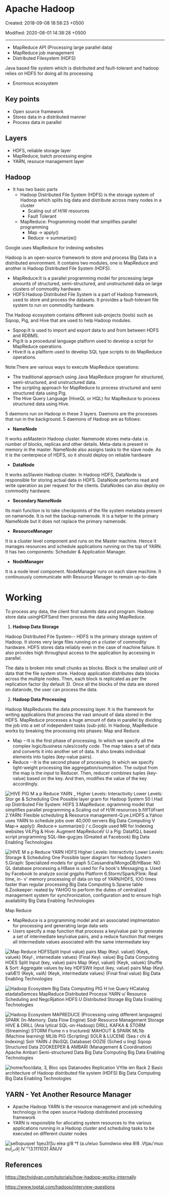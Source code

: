 # Apache Hadoop

Created: 2018-09-08 18:58:23 +0500

Modified: 2020-08-01 14:38:28 +0500

---

- MapReduce API (Processing large parallel data)
- MapReduce job management
- Distributed Filesystem (HDFS)

Java based file system which is distributed and fault-tolerant and hadoop relies on HDFS for doing all its processing

- Enormous ecosystem

## Key points

- Open source framework
- Stores data in a distributed manner
- Process data in parallel

## Layers

- HDFS, reliable storage layer
- MapReduce, batch processing engine
- YARN, resouce management layer

## Hadoop

- It has two basic parts
  - Hadoop Distributed File System (HDFS) is the storage system of Hadoop which splits big data and distribute across many nodes in a cluster
    - Scaling out of H/W resources
    - Fault Tolerant
  - MapReduce: Programming model that simplifies parallel programming
    - Map -> apply()
    - Reduce -> summarize()

Google uses MapReduce for indexing websites

Hadoop is an open-source framework to store and process Big Data in a distributed environment. It contains two modules, one is MapReduce and another is Hadoop Distributed File System (HDFS).

- MapReduce:It is a parallel programming model for processing large amounts of structured, semi-structured, and unstructured data on large clusters of commodity hardware.
- HDFS:Hadoop Distributed File System is a part of Hadoop framework, used to store and process the datasets. It provides a fault-tolerant file system to run on commodity hardware.

The Hadoop ecosystem contains different sub-projects (tools) such as Sqoop, Pig, and Hive that are used to help Hadoop modules.

- Sqoop:It is used to import and export data to and from between HDFS and RDBMS.
- Pig:It is a procedural language platform used to develop a script for MapReduce operations.
- Hive:It is a platform used to develop SQL type scripts to do MapReduce operations.

Note:There are various ways to execute MapReduce operations:

- The traditional approach using Java MapReduce program for structured, semi-structured, and unstructured data.
- The scripting approach for MapReduce to process structured and semi structured data using Pig.
- The Hive Query Language (HiveQL or HQL) for MapReduce to process structured data using Hive.

5 daemons run on Hadoop in these 3 layers. Daemons are the processes that run in the background. 5 daemons of Hadoop are as follows:

- **NameNode**

It works asMasterin Hadoop cluster. Namenode stores meta-data i.e. number of blocks, replicas and other details. Meta-data is present in memory in the master. NameNode also assigns tasks to the slave node. As it is the centerpiece of HDFS, so it should deploy on reliable hardware

- **DataNode**

It works asSlavein Hadoop cluster. In Hadoop HDFS, DataNode is responsible for storing actual data in HDFS. DataNode performs read and write operation as per request for the clients. DataNodes can also deploy on commodity hardware.

- **Secondary NameNode**

Its main function is to take checkpoints of the file system metadata present on namenode. It is not the backup namenode. It is a helper to the primary NameNode but it does not replace the primary namenode.

- **ResourceManager**

It is a cluster level component and runs on the Master machine. Hence it manages resources and schedule applications running on the top of YARN. It has two components: Scheduler & Application Manager.

- **NodeManager**

It is a node level component. NodeManager runs on each slave machine. It continuously communicate with Resource Manager to remain up-to-date

# Working

To process any data, the client first submits data and program. Hadoop store data usingHDFSand then process the data using MapReduce.

1. **Hadoop Data Storage**

Hadoop Distributed File System-- HDFS is the primary storage system of Hadoop. It stores very large files running on a cluster of commodity hardware. HDFS stores data reliably even in the case of machine failure. It also provides high throughput access to the application by accessing in parallel.

The data is broken into small chunks as blocks. Block is the smallest unit of data that the file system store. Hadoop application distributes data blocks across the multiple nodes. Then, each block is replicated as per the replication factor (by default 3). Once all the blocks of the data are stored on datanode, the user can process the data.

2. **Hadoop Data Processing**

Hadoop MapReduceis the data processing layer. It is the framework for writing applications that process the vast amount of data stored in the HDFS. MapReduce processes a huge amount of data in parallel by dividing the job into a set of independent tasks (sub-job). In Hadoop, MapReduce works by breaking the processing into phases: Map and Reduce.

- Map --It is the first phase of processing. In which we specify all the complex logic/business rules/costly code. The map takes a set of data and converts it into another set of data. It also breaks individual elements into tuples (key-value pairs).
- Reduce --It is the second phase of processing. In which we specify light-weight processing like aggregation/summation. The output from the map is the input to Reducer. Then, reducer combines tuples (key-value) based on the key. And then, modifies the value of the key accordingly.

![HIVE PIG M a p Reduce YARN _ Higher Levels: Interactivity Lower Levels: Stor ge & Scheduling One Possible layer grarn for Hadoop Systern 50 l.Had op Distributed File System: HI)FS 3.MapReduce: ogramming model that simplifies parallel programming a.Scaling out of H/W resources b.fiIfTöFrant 2.YARN: Flexible scheduling & Resource management-Q.ye.LHDFS a.Yahoo uses YARN to schedule jobs over 40,000 servers Big Data Computing V Map-> apply() .Reduce-> summarize() / c.Google used MR for Indexing websites V4.P)g & Hive: Augment MapReduceV U a Pig: DataflQ.L based script programming SQL-like-gug:jes (Greated at Facebook) Big Data Enabling Technologies ](../../media/Technologies-Apache-Apache-Hadoop-image1.png)

![HIVE M a p Reduce YARN HDFS Higher Levels: Interactivity Lower Levels: Storage & Scheduling One Possible layer diagrarn for Hadoop Systern 5.Giraph: Specialized models for graph 5.Cassandra/MongoDB/HBase: NO QL database processing a.HBase is used for Fa book's Messaging a. Used by Facebook to analyze social grgphs Platform 6.Storm/Spark/Flink: Real time, in- v' memory processing of data on top of YARN/HDFS, IOO times faster than regular processing Big Data Computing b.Sparse table 6.Zookeeper: reated by YAHOO to perform the duties of centralized management system for synchronization, configuration and to ensure high availability Big Data Enabling Technologies ](../../media/Technologies-Apache-Apache-Hadoop-image2.png)

Map Reduce

- MapReduce is a programming model and an associated implmentation for processing and generating large data sets
- Users specify a map function that processs a key/value pair to generate a set of intermediate key/value pairs, and a reduce function that merges all intermediate values associated with the same intermediate key

![Map Reduce HDFSSplit Input value) pairs Map (Keyl. valuel) (Keyk, valuek) (Keyl , internediate values) (Final Keyl. value) Big Data Computing HOES Split Input (key, value) pairs Map (Keyl, valuel) (Keyk, valuek) Shuffle & Sort: Aggregate values by key HDFSWit Input (key, value) pairs Map (Keyl. vallÆ1) (Keyk, valA) (Keyk, intermediate values) (Final final value) Big Data Enabling Technologies ](../../media/Technologies-Apache-Apache-Hadoop-image3.png)

![Hadoop Ecosystem Big Data Computing PIG H Ive Query HCatalog etadataSemces MapReduce Distributed Processi YARN v/ Resource Scheduling and NegcRjation HDFS U Distributed Storage Big Data Enabling Technologies ](../../media/Technologies-Apache-Apache-Hadoop-image4.png)

![Hadoop Ecosystem MAPREDUCE (Processing using different languages) SPARK (In-Memory. Data Flow Engine) Södr Resource Management Storage HIVE & DRILL (Ana Iytical SQL-on-Hadoop) DRILL KAFKA & STORM (Streaming) STORM Flume n s tructured/ MAHOUT & SPARK ML1ib (Machine learning) MLlib PIG (Scripting) SOLR & LUCENE (Sea r chi & Indexing) Solr YARN J (NoSQL Database) OOZIE (Sched u ling) Sqoop Structured Data ZOOKEEPER & AMBARI (Management & Coordination) Apache Ambari Semi-structured Data Big Data Computing Big Data Enabling Technologies ](../../media/Technologies-Apache-Apache-Hadoop-image5.png)

![home/foo/data, 3, Bloc ops Datanodes Replication VYite ien Rack 2 Basic architecture of Hadoop distributed file system (HDFS) Big Data Computing Big Data Enabling Technologies](../../media/Technologies-Apache-Apache-Hadoop-image6.png)

## YARN - Yet Another Resource Manager

- Apache Hadoop YARN is the resource management and job scheduling technology in the open source Hadoop distributed processing framework
- YARN is responsible for allocating system resources to the various applications running in a Hadoop cluster and scheduling tasks to be executed on different cluster nodes

![seßopuqoel 1qeu3!Su elea g!8 *f (a.u!eiuo Sunndwoo elea 8!8 .Vtjau'muo euإلادرأ lV.'"!3.1111031 ÅNUV ](../../media/Technologies-Apache-Apache-Hadoop-image7.png)

## References

<https://techvidvan.com/tutorials/how-hadoop-works-internally>

<https://www.toptal.com/hadoop/interview-questions>
